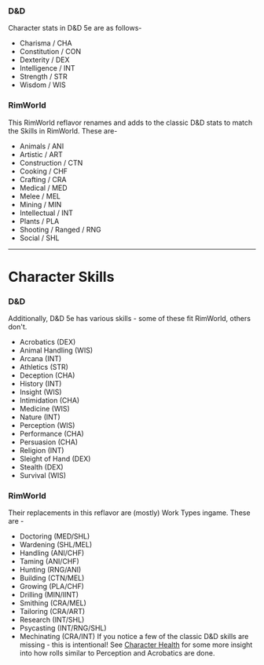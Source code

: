 ### D&D
Character stats in D&D 5e are as follows-
- Charisma / CHA
- Constitution / CON
- Dexterity / DEX
- Intelligence / INT
- Strength / STR
- Wisdom / WIS
### RimWorld
This RimWorld reflavor renames and adds to the classic D&D stats to match the Skills in RimWorld. These are-
- Animals / ANI
- Artistic / ART
- Construction / CTN
- Cooking / CHF
- Crafting / CRA
- Medical / MED
- Melee / MEL
- Mining / MIN
- Intellectual / INT
- Plants / PLA
- Shooting / Ranged / RNG
- Social / SHL

---

# Character Skills
### D&D
Additionally, D&D 5e has various skills - some of these fit RimWorld, others don't.
- Acrobatics (DEX)
- Animal Handling (WIS)
- Arcana (INT)
- Athletics (STR)
- Deception (CHA)
- History (INT)
- Insight (WIS)
- Intimidation (CHA)
- Medicine (WIS)
- Nature (INT)
- Perception (WIS)
- Performance (CHA)
- Persuasion (CHA)
- Religion (INT)
- Sleight of Hand (DEX)
- Stealth (DEX)
- Survival (WIS)

### RimWorld
Their replacements in this reflavor are (mostly) Work Types ingame. These are -
- Doctoring (MED/SHL)
- Wardening (SHL/MEL)
- Handling (ANI/CHF)
- Taming (ANI/CHF)
- Hunting (RNG/ANI)
- Building (CTN/MEL)
- Growing (PLA/CHF)
- Drilling (MIN/IINT)
- Smithing (CRA/MEL)
- Tailoring (CRA/ART)
- Research (INT/SHL)
- Psycasting (INT/RNG/SHL)
- Mechinating (CRA/INT)
If you notice a few of the classic D&D skills are missing - this is intentional! See [Character Health](obsidian://open?vault=dnd-rimworld-reflavor&file=Character%20Health)
 for some more insight into how rolls similar to Perception and Acrobatics are done.